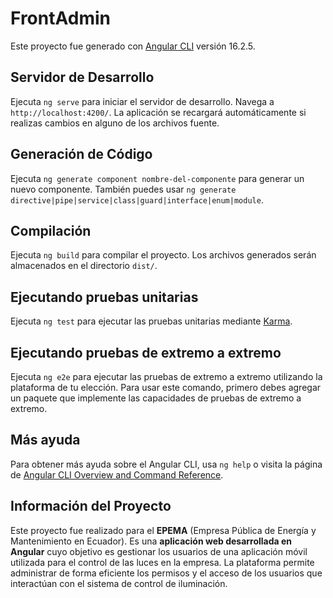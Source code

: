 # FrontAdmin

Este proyecto fue generado con [Angular CLI](https://github.com/angular/angular-cli) versión 16.2.5.

## Servidor de Desarrollo

Ejecuta `ng serve` para iniciar el servidor de desarrollo. Navega a `http://localhost:4200/`. La aplicación se recargará automáticamente si realizas cambios en alguno de los archivos fuente.

## Generación de Código

Ejecuta `ng generate component nombre-del-componente` para generar un nuevo componente. También puedes usar `ng generate directive|pipe|service|class|guard|interface|enum|module`.

## Compilación

Ejecuta `ng build` para compilar el proyecto. Los archivos generados serán almacenados en el directorio `dist/`.

## Ejecutando pruebas unitarias

Ejecuta `ng test` para ejecutar las pruebas unitarias mediante [Karma](https://karma-runner.github.io).

## Ejecutando pruebas de extremo a extremo

Ejecuta `ng e2e` para ejecutar las pruebas de extremo a extremo utilizando la plataforma de tu elección. Para usar este comando, primero debes agregar un paquete que implemente las capacidades de pruebas de extremo a extremo.

## Más ayuda

Para obtener más ayuda sobre el Angular CLI, usa `ng help` o visita la página de [Angular CLI Overview and Command Reference](https://angular.io/cli).

## Información del Proyecto

Este proyecto fue realizado para el **EPEMA** (Empresa Pública de Energía y Mantenimiento en Ecuador). Es una **aplicación web desarrollada en Angular** cuyo objetivo es gestionar los usuarios de una aplicación móvil utilizada para el control de las luces en la empresa. La plataforma permite administrar de forma eficiente los permisos y el acceso de los usuarios que interactúan con el sistema de control de iluminación.
